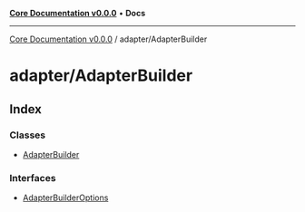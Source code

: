[**Core Documentation v0.0.0**](../../README.md) • **Docs**

***

[Core Documentation v0.0.0](../../modules.md) / adapter/AdapterBuilder

# adapter/AdapterBuilder

## Index

### Classes

- [AdapterBuilder](classes/AdapterBuilder.md)

### Interfaces

- [AdapterBuilderOptions](interfaces/AdapterBuilderOptions.md)
